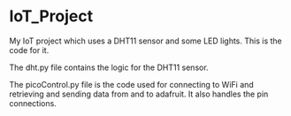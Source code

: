 # IoT_Project
My IoT project which uses a DHT11 sensor and some LED lights. This is the code for it.

The dht.py file contains the logic for the DHT11 sensor.

The picoControl.py file is the code used for connecting to WiFi and retrieving and sending data from and to adafruit. It also handles the pin connections.
